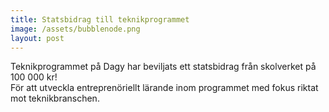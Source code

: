 ```yaml
---
title: Statsbidrag till teknikprogrammet
image: /assets/bubblenode.png
layout: post
---
```

Teknikprogrammet på Dagy har beviljats ett statsbidrag från skolverket på 100 000 kr!<br>
För att utveckla entreprenöriellt lärande inom programmet med fokus riktat mot teknikbranschen.
